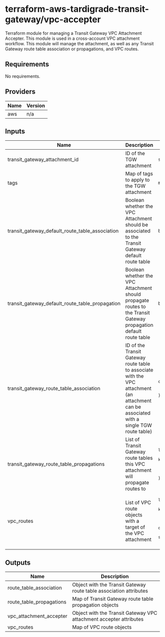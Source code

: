 # terraform-aws-tardigrade-transit-gateway/vpc-accepter

Terraform module for managing a Transit Gateway VPC Attachment Accepter. This module is used in a
cross-account VPC attachment workflow. This module will manage the attachment, as well as any Transit
Gateway route table association or propagations, and VPC routes.

<!-- BEGIN TFDOCS -->
## Requirements

No requirements.

## Providers

| Name | Version |
|------|---------|
| aws | n/a |

## Inputs

| Name | Description | Type | Default | Required |
|------|-------------|------|---------|:--------:|
| transit\_gateway\_attachment\_id | ID of the TGW attachment | `string` | n/a | yes |
| tags | Map of tags to apply to the TGW attachment | `map(string)` | `{}` | no |
| transit\_gateway\_default\_route\_table\_association | Boolean whether the VPC Attachment should be associated to the Transit Gateway default route table | `bool` | `true` | no |
| transit\_gateway\_default\_route\_table\_propagation | Boolean whether the VPC Attachment should propagate routes to the Transit Gateway propagation default route table | `bool` | `true` | no |
| transit\_gateway\_route\_table\_association | ID of the Transit Gateway route table to associate with the VPC attachment (an attachment can be associated with a single TGW route table) | <pre>object({<br>    transit_gateway_route_table_id = string<br>  })</pre> | `null` | no |
| transit\_gateway\_route\_table\_propagations | List of Transit Gateway route tables this VPC attachment will propagate routes to | <pre>list(object({<br>    # `name` is used as for_each key<br>    name                           = string<br>    transit_gateway_route_table_id = string<br>  }))</pre> | `[]` | no |
| vpc\_routes | List of VPC route objects with a target of the VPC attachment | <pre>list(object({<br>    # `name` is used as for_each key<br>    name                        = string<br>    route_table_id              = string<br>    destination_cidr_block      = string<br>    destination_ipv6_cidr_block = string<br>  }))</pre> | `[]` | no |

## Outputs

| Name | Description |
|------|-------------|
| route\_table\_association | Object with the Transit Gateway route table association attributes |
| route\_table\_propagations | Map of Transit Gateway route table propagation objects |
| vpc\_attachment\_accepter | Object with the Transit Gateway VPC attachment accepter attributes |
| vpc\_routes | Map of VPC route objects |

<!-- END TFDOCS -->
